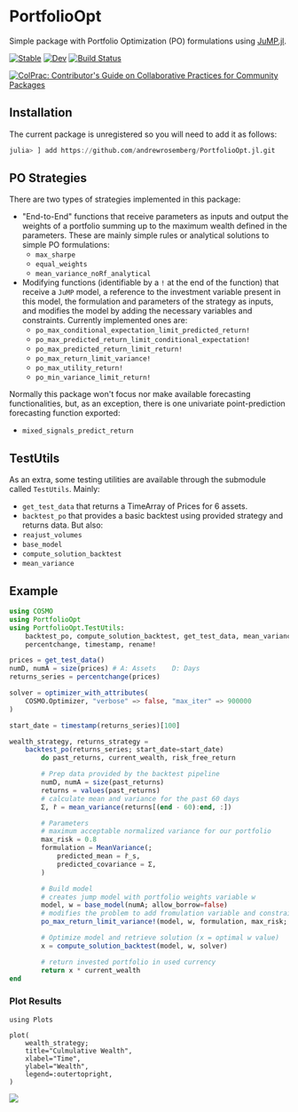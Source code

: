 # PortfolioOpt
Simple package with Portfolio Optimization (PO) formulations using [JuMP.jl](https://github.com/jump-dev/JuMP.jl).

[![Stable](https://img.shields.io/badge/docs-stable-blue.svg)](https://andrewrosemberg.github.io/PortfolioOpt.jl/stable)
[![Dev](https://img.shields.io/badge/docs-dev-blue.svg)](https://andrewrosemberg.github.io/PortfolioOpt.jl/dev)
[![Build Status](https://travis-ci.com/andrewrosemberg/PortfolioOpt.jl.svg?branch=master)](https://travis-ci.com/andrewrosemberg/PortfolioOpt.jl)
<!-- [![Code Style: Blue](https://img.shields.io/badge/code%20style-blue-4495d1.svg)](https://github.com/invenia/BlueStyle) -->
[![ColPrac: Contributor's Guide on Collaborative Practices for Community Packages](https://img.shields.io/badge/ColPrac-Contributor's%20Guide-blueviolet)](https://github.com/SciML/ColPrac)

## Installation

The current package is unregistered so you will need to add it as follows:

```julia
julia> ] add https://github.com/andrewrosemberg/PortfolioOpt.jl.git 
```

## PO Strategies

There are two types of strategies implemented in this package: 
 - "End-to-End" functions that receive parameters as inputs and output the weights of a portfolio summing up to the maximum wealth defined in the parameters. These are mainly simple rules or analytical solutions to simple PO formulations: 
    - `max_sharpe` 
    - `equal_weights` 
    - `mean_variance_noRf_analytical` 
 - Modifying functions (identifiable by a `!` at the end of the function) that receive a `JuMP` model, a reference to the investment variable present in this model, the formulation and parameters of the strategy as inputs, and modifies the model by adding the necessary variables and constraints. Currently implemented ones are: 
    - `po_max_conditional_expectation_limit_predicted_return!` 
    - `po_max_predicted_return_limit_conditional_expectation!`
    - `po_max_predicted_return_limit_return!`
    - `po_max_return_limit_variance!`
    - `po_max_utility_return!`
    - `po_min_variance_limit_return!`

Normally this package won't focus nor make available forecasting functionalities, but, as an exception, there is one univariate point-prediction forecasting function exported: 
 - `mixed_signals_predict_return`

## TestUtils

As an extra, some testing utilities are available through the submodule called `TestUtils`. 
Mainly:
 - `get_test_data` that returns a TimeArray of Prices for 6 assets.
 - `backtest_po` that provides a basic backtest using provided strategy and returns data.
But also:
 - `reajust_volumes`
 - `base_model`
 - `compute_solution_backtest`
 - `mean_variance`

## Example

```julia
using COSMO
using PortfolioOpt
using PortfolioOpt.TestUtils: 
    backtest_po, compute_solution_backtest, get_test_data, mean_variance, base_model, 
    percentchange, timestamp, rename!

prices = get_test_data()
numD, numA = size(prices) # A: Assets    D: Days
returns_series = percentchange(prices)

solver = optimizer_with_attributes(
    COSMO.Optimizer, "verbose" => false, "max_iter" => 900000
)

start_date = timestamp(returns_series)[100]

wealth_strategy, returns_strategy =
    backtest_po(returns_series; start_date=start_date) 
        do past_returns, current_wealth, risk_free_return

        # Prep data provided by the backtest pipeline
        numD, numA = size(past_returns)
        returns = values(past_returns)
        # calculate mean and variance for the past 60 days
        Σ, r̄ = mean_variance(returns[(end - 60):end, :])

        # Parameters
        # maximum acceptable normalized variance for our portfolio
        max_risk = 0.8
        formulation = MeanVariance(;
            predicted_mean = r̄_s,
            predicted_covariance = Σ,
        )

        # Build model 
        # creates jump model with portfolio weights variable w
        model, w = base_model(numA; allow_borrow=false)
        # modifies the problem to add fromulation variable and constraints
        po_max_return_limit_variance!(model, w, formulation, max_risk; rf = rf)

        # Optimize model and retrieve solution (x = optimal w value)
        x = compute_solution_backtest(model, w, solver)

        # return invested portfolio in used currency
        return x * current_wealth
end

```

### Plot Results
```
using Plots

plot(
    wealth_strategy;
    title="Culmulative Wealth",
    xlabel="Time",
    ylabel="Wealth",
    legend=:outertopright,
)
```
![](https://github.com/andrewrosemberg/PortfolioOpt/blob/master/docs/src/assets/cumwealth.png?raw=true)